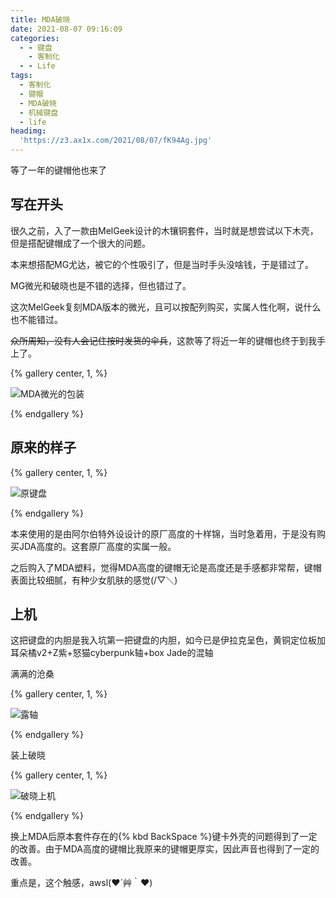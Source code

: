 ```yaml
---
title: MDA破晓
date: 2021-08-07 09:16:09
categories:
  - - 键盘
    - 客制化
  - - Life
tags:
  - 客制化
  - 键帽
  - MDA破晓
  - 机械键盘
  - life
headimg:
  'https://z3.ax1x.com/2021/08/07/fK94Ag.jpg'
---
```








等了一年的键帽他也来了

<!-- more -->

## 写在开头

很久之前，入了一款由MelGeek设计的木镶铜套件，当时就是想尝试以下木壳，但是搭配键帽成了一个很大的问题。

本来想搭配MG尤达，被它的个性吸引了，但是当时手头没啥钱，于是错过了。

MG微光和破晓也是不错的选择，但也错过了。

这次MelGeek复刻MDA版本的微光，且可以按配列购买，实属人性化啊，说什么也不能错过。

~~众所周知，没有人会记住按时发货的伞兵~~，这款等了将近一年的键帽也终于到我手上了。

{% gallery center, 1,  %}

![MDA微光的包装](https://z3.ax1x.com/2021/08/07/fKSvrT.md.jpg)

{% endgallery %}

## 原来的样子

{% gallery center, 1,  %}

![原键盘](https://z3.ax1x.com/2021/08/07/fKSOx0.md.jpg)

{% endgallery %}

本来使用的是由阿尔伯特外设设计的原厂高度的十样锦，当时急着用，于是没有购买JDA高度的。这套原厂高度的实属一般。

之后购入了MDA塑料，觉得MDA高度的键帽无论是高度还是手感都非常帮，键帽表面比较细腻，有种少女肌肤的感觉(/▽＼)

## 上机

这把键盘的内胆是我入坑第一把键盘的内胆，如今已是伊拉克呈色，黄铜定位板加耳朵橘v2+Z紫+怒猫cyberpunk轴+box Jade的混轴

满满的沧桑

{% gallery center, 1,  %}

![露轴](https://z3.ax1x.com/2021/08/07/fKpSZF.md.jpg)

{% endgallery %}

装上破晓

{% gallery center, 1,  %}

![破晓上机](https://z3.ax1x.com/2021/08/07/fKSxqU.md.jpg)

{% endgallery %}

换上MDA后原本套件存在的{% kbd BackSpace %}键卡外壳的问题得到了一定的改善。由于MDA高度的键帽比我原来的键帽更厚实，因此声音也得到了一定的改善。

重点是，这个触感，awsl(❤´艸｀❤)


